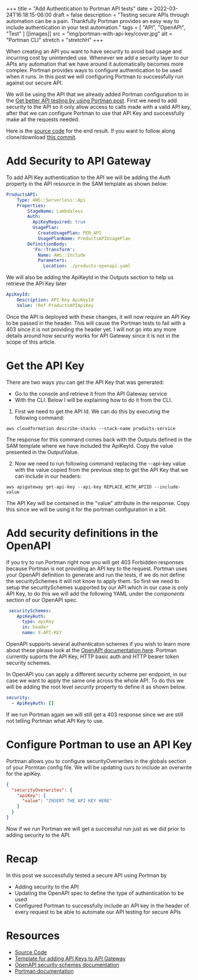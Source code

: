+++
title = "Add Authentication to Portman API tests"
date = 2022-03-24T16:18:15-06:00
draft = false
description = "Testing secure APIs through automation can be a pain. Thankfully Portman provides an easy way to include authentication in your test automation."
tags = [ "API", "OpenAPI", "Test" ]
[[images]]
  src = "img/portman-with-api-key/cover.jpg"
  alt = "Portman CLI"
  stretch = "stretchH"
+++

When creating an API you want to have security to avoid bad usage and incurring cost by unintended use. Whenever we add a security layer to our APIs any automation that we have around it automatically becomes more complex. Portman provides ways to configure authentication to be used when it runs. In this post we will configuring Portman to successfully run against our secure API.

We will be using the API that we already added Portman configuration to in the [Get better API testing by using Portman post](https://www.andmore.dev/blog/getting-started-portman/). First we need to add security to the API so it only allow access to calls made with a valid API key, after that we can configure Portman to use that API Key and successfully make all the requests needed.

Here is the [source code](https://github.com/andmoredev/lambdaless-api) for the end result. If you want to follow along clone/download [this commit](https://github.com/andmoredev/lambdaless-api/tree/f40b2b19f87f37b3bb6d7624f5f7c44130b0463e).

# Add Security to API Gateway
To add API Key authentication to the API we will be adding the *Auth* property in the API resource in the SAM template as shown below:
```yaml
ProductsAPI:
    Type: AWS::Serverless::Api
    Properties:
        StageName: Lambdaless
        Auth:
          ApiKeyRequired: true
          UsagePlan:
            CreateUsagePlan: PER_API
            UsagePlanName: ProductsAPIUsagePlan
        DefinitionBody:
          'Fn::Transform':
            Name: AWS::Include
            Parameters:
              Location: ./products-openapi.yaml
```

We will also be adding the ApiKeyId in the Outputs section to help us retrieve the API Key later
```yaml
ApiKeyId:
    Description: API Key ApiKeyId
    Value: !Ref ProductsAPIApiKey
```

Once the API is deployed with these changes, it will now require an API Key to be passed in the header. This will cause the Portman tests to fail with a 403 since it is not providing the header yet. I will not go into any more details around how security works for API Gateway since it is not in the scope of this article.

# Get the API Key
There are two ways you can get the API Key that was generated:
* Go to the console and retrieve it from the API Gateway service
* With the CLI. Below I will be explaining how to do it from the CLI.

1. First we need to get the API Id. We can do this by executing the following command:

`aws cloudformation describe-stacks --stack-name products-service`

The response for this command comes back with the Outputs defined in the SAM template where we have included the ApiKeyId. Copy the value presented in the OutputValue.

2. Now we need to run following command replacing the --api-key value with the value copied from the previous step to get the API Key that we can include in our headers:

`aws apigateway get-api-key --api-key REPLACE_WITH_APIID --include-value`

The API Key will be contained in the "value" attribute in the response. Copy this since we will be using it for the portman configuration in a bit.

# Add security definitions in the OpenAPI
If you try to run Portman right now you will get 403 Forbidden responses because Portman is not providing an API key to the request. Portman uses your OpenAPI definition to generate and run the tests, if we do not define the securitySchemes it will not know to apply them. So first we need to setup the securitySchemes supported by our API which in our case is only API Key, to do this we will add the following YAML under the *components* section of our OpenAPI spec.
```yaml
 securitySchemes:
    ApiKeyAuth:
      type: apiKey
      in: header
      name: X-API-KEY
```

OpenAPI supports several authenticaton schemes if you wish to learn more about these please look at the [OpenAPI documentation here](https://swagger.io/docs/specification/authentication/).
Portman currently suports the API Key, HTTP basic auth and HTTP bearer token security schemes.

In OpenAPI you can apply a different security scheme per endpoint, in our case we want to apply the same one across the whole API. To do this we will be adding the root level *security* property to define it as shown below.
```yaml
security:
  - ApiKeyAuth: []
```
If we run Portman again we will still get a 403 response since we are still not telling Portman what API Key to use.

# Configure Portman to use an API Key
Portman allows you to configure securityOverwrites in the globals section of your Pormtan config file.
We will be updating ours to include an overwrite for the apiKey.
```json
{
  "securityOverwrites": {
    "apiKey": {
      "value": "INSERT THE API KEY HERE"
    }
  }
}
```

Now if we run Portman we will get a successful run just as we did prior to adding security to the API.

# Recap
In this post we successfully tested a secure API using Portman by
* Adding security to the API
* Updating the OpenAPI spec to define the type of authentication to be used
* Configured Portman to successfully include an API key in the header of every request to be able to automate our API testing for secure APIs

# Resources
* [Source Code](https://github.com/andmoredev/lambdaless-api)
* [Template for adding API Keys to API Gateway](https://davekz.com/aws-sam-api-keys/)
* [OpenAPI security schemes documentation](https://swagger.io/docs/specification/authentication/)
* [Portman documentation](https://github.com/apideck-libraries/portman/blob/main/README.md)